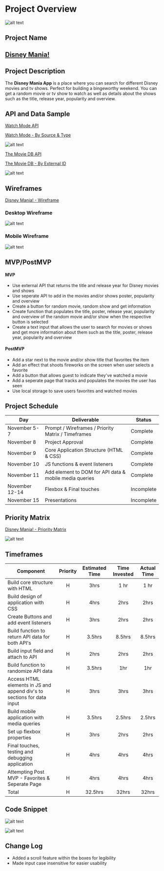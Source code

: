 # Project Overview
![alt text][header]

[header]: https://i.ibb.co/Ky5rV8G/header-copy-2.png "Header"

## Project Name

## [Disney Mania!](https://nath248.github.io/disney-mania/ "Disney Mania!")

## Project Description

The **Disney Mania App** is a place where you can search for different Disney movies and tv shows. Perfect for building a bingeworthy weekend. You can get a random movie or tv show to watch as well as details about the shows such as the title, release year, popularity and overview.

## API and Data Sample
[Watch Mode API](https://api.watchmode.com/docs/#api-reference "Watch Mode API Homepage")

[Watch Mode - By Source & Type](https://api.watchmode.com/v1/list-titles/?apiKey={api-key}&source_ids={source_id}&types={types})

![alt text][apisnippet]

[apisnippet]: https://i.ibb.co/XVhntSC/Screen-Shot-2021-11-07-at-4-58-50-PM.png "API Snippet"


[The Movie DB API](https://developers.themoviedb.org/3/getting-started/introduction "The Movie DB API Homepage")

[The Movie DB - By External ID](https://api.themoviedb.org/3/find/{external_id}?api_key=<<api_key>>&language=en-US&external_source=imdb_id)

![alt text][apisnippet1]

[apisnippet1]: https://i.ibb.co/qNrdhNK/Screen-Shot-2021-11-07-at-5-00-16-PM.png "API Snippet"

## Wireframes
[Disney Mania! - Wireframe](https://www.figma.com/file/Eg5pRsDWEB5biwwltQlKY1/Disney-Mania!?node-id=0%3A1 "Wireframe")

### Desktop Wireframe
![alt text][wireframe]

[wireframe]: https://i.ibb.co/WtwLLZ4/Desktop-Wireframe.png "Desktop Wireframe"


### Mobile Wireframe
![alt text][wireframe1]

[wireframe1]: https://i.ibb.co/tCSTWhD/Mobile-Wireframe.png "Mobile Wireframe"

## MVP/PostMVP

#### MVP 

- Use external API that returns the title and release year for Disney movies and shows
- Use seperate API to add in the movies and/or shows poster, popularity and overview
- Create a button for random movie, random show and get information 
- Create function that populates the title, poster, release year, popularity and overview of the random movie and/or show when the respective button is selected
- Create a text input that allows the user to search for movies or shows and get more information about them such as the title, poster, release year, popularity and overview


#### PostMVP  

- Add a star next to the movie and/or show title that favorites the item
- Add an effect that shoots fireworks on the screen when user selects a favorite
- Add a button that allows guest to indicate they've watched a movie
- Add a seperate page that tracks and populates the movies the user has seen
- Use local storage to save users favorites and watched movies

## Project Schedule

|  Day | Deliverable | Status
|---|---| ---|
|November 5-7| Prompt / Wireframes / Priority Matrix / Timeframes | Complete
|November 8| Project Approval | Complete
|November 9| Core Application Structure (HTML & CSS) | Complete
|November 10| JS functions & event listeners | Complete
|November 11| Add element to DOM for API data & mobile media queries | Complete
|November 12-14| Flexbox & Final touches | Incomplete
|November 15| Presentations | Incomplete

## Priority Matrix

[Disney Mania! - Priority Matrix](https://www.figma.com/file/hjFkFS3bKokSszF4vy63fl/Priority-Matrix---Disney-Mania!?node-id=0%3A1 "Priority Matrix")


![alt text][prioritymatrix]

[prioritymatrix]: https://i.ibb.co/VSv7wwr/Priority-Matrix.png "Priority Matrix"

## Timeframes

| Component | Priority | Estimated Time | Time Invested | Actual Time |
| --- | :---: |  :---: | :---: | :---: |
| Build core structure with HTML | H | 3hrs| 1 hr | 1 hr |
| Build design of application with CSS | H | 4hrs| 2hrs | 2hrs |
| Create Buttons and add event listeners | H | 3hrs| 2hrs | 2hrs |
| Build function to return API data for both API's | H | 3.5hrs| 8.5hrs | 8.5hrs |
| Build input field and attach to API | H | 2hrs| 2hrs | 2hrs |
| Build function to randomize API data | H | 3.5hrs| 1hr | 1hr |
| Access HTML elements in JS and append div's to sections for data input | H | 3hrs| 3hrs | 3hrs |
| Build mobile application with media queries | H | 3.5hrs| 2.5hrs | 2.5hrs |
| Set up flexbox properties | H | 3hrs| 2hrs | 2hrs |
| Final touches, testing and debugging application | H | 4hrs| 4hrs | 4hrs |
| Attempting Post MVP - Favorites & Seperate Page | H | 4hrs| 4hrs | 4hrs |
| Total | H | 32.5hrs| 32hrs | 32hrs |

## Code Snippet

![alt text][codesnippet]

[codesnippet]: https://i.ibb.co/LnT3JKg/code-snippet.png "Code Snippet"
![alt text][codesnippet2]

[codesnippet2]: https://i.ibb.co/zH8VZjm/codesnippet2.png "Code Snippet"

## Change Log
- Added a scroll feature within the boxes for legibility
- Made input case insensitive for easier usability